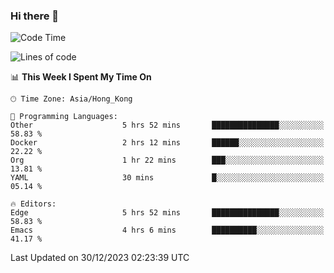 ### Hi there 👋

<!--
**nicehiro/nicehiro** is a ✨ _special_ ✨ repository because its `README.md` (this file) appears on your GitHub profile.

Here are some ideas to get you started:

- 🔭 I’m currently working on ...
- 🌱 I’m currently learning ...
- 👯 I’m looking to collaborate on ...
- 🤔 I’m looking for help with ...
- 💬 Ask me about ...
- 📫 How to reach me: ...
- 😄 Pronouns: ...
- ⚡ Fun fact: ...
-->

<!--START_SECTION:waka-->
![Code Time](http://img.shields.io/badge/Code%20Time-182%20hrs%202%20mins-blue)

![Lines of code](https://img.shields.io/badge/From%20Hello%20World%20I%27ve%20Written-2.6%20million%20lines%20of%20code-blue)

📊 **This Week I Spent My Time On** 

```text
🕑︎ Time Zone: Asia/Hong_Kong

💬 Programming Languages: 
Other                    5 hrs 52 mins       ███████████████░░░░░░░░░░   58.83 % 
Docker                   2 hrs 12 mins       ██████░░░░░░░░░░░░░░░░░░░   22.22 % 
Org                      1 hr 22 mins        ███░░░░░░░░░░░░░░░░░░░░░░   13.81 % 
YAML                     30 mins             █░░░░░░░░░░░░░░░░░░░░░░░░   05.14 % 

🔥 Editors: 
Edge                     5 hrs 52 mins       ███████████████░░░░░░░░░░   58.83 % 
Emacs                    4 hrs 6 mins        ██████████░░░░░░░░░░░░░░░   41.17 % 
```


 Last Updated on 30/12/2023 02:23:39 UTC
<!--END_SECTION:waka-->
